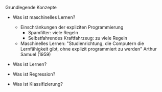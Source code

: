 Grundlegende Konzepte
* Was ist maschinelles Lernen?
    * Einschränkungen der expliziten Programmierung
      * Spamfilter: viele Regeln
      * Selbstfahrendes Kraftfahrzeug: zu viele Regeln
    * Maschinelles Lernen: "Studienrichtung, die Computern die Lernfähigkeit gibt, ohne explizit programmiert zu werden" Arthur Samuel (1959)
      
* Was ist Lernen?

* Was ist Regression?
*  Was ist Klassifizierung?
